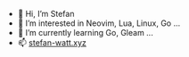 - 👋 Hi, I’m Stefan
- 👀 I’m interested in Neovim, Lua, Linux, Go ... 
- 🌱 I’m currently learning Go, Gleam ...
- 📫 [stefan-watt.xyz](https://stefan-watt.xyz)

<!---
stefanwatt/stefanwatt is a ✨ special ✨ repository because its `README.md` (this file) appears on your GitHub profile.
You can click the Preview link to take a look at your changes.
--->
